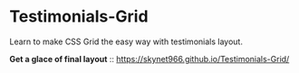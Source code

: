 # Testimonials-Grid
Learn to make CSS Grid the easy way with testimonials layout.

**Get a glace of final layout** :: https://skynet966.github.io/Testimonials-Grid/
